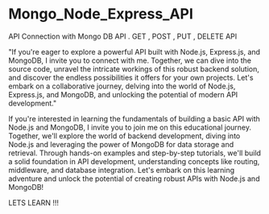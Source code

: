 # Mongo_Node_Express_API
API Connection with Mongo DB API . GET , POST , PUT , DELETE API

"If you're eager to explore a powerful API built with Node.js, Express.js, and MongoDB, I invite you to connect with me. Together, we can dive into the source code, unravel the intricate workings of this robust backend solution, and discover the endless possibilities it offers for your own projects. Let's embark on a collaborative journey, delving into the world of Node.js, Express.js, and MongoDB, and unlocking the potential of modern API development."

If you're interested in learning the fundamentals of building a basic API with Node.js and MongoDB, I invite you to join me on this educational journey. Together, we'll explore the world of backend development, diving into Node.js and leveraging the power of MongoDB for data storage and retrieval. Through hands-on examples and step-by-step tutorials, we'll build a solid foundation in API development, understanding concepts like routing, middleware, and database integration. Let's embark on this learning adventure and unlock the potential of creating robust APIs with Node.js and MongoDB!


LETS LEARN !!!
